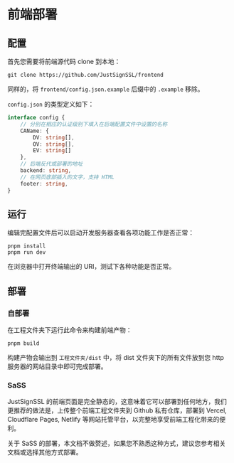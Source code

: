 # 前端部署

## 配置

首先您需要将前端源代码 clone 到本地：

```shell
git clone https://github.com/JustSignSSL/frontend
```

同样的，将 `frontend/config.json.example` 后缀中的 `.example` 移除。

`config.json` 的类型定义如下：

```ts
interface config {
    // 分别在相应的认证级别下填入在后端配置文件中设置的名称
    CAName: {
        DV: string[],
        OV: string[],
        EV: string[]
    },
    // 后端反代或部署的地址
    backend: string,
    // 在网页底部插入的文字，支持 HTML
    footer: string,
}
```

## 运行

编辑完配置文件后可以启动开发服务器查看各项功能工作是否正常：

```shell
pnpm install
pnpm run dev
```

在浏览器中打开终端输出的 URI，测试下各种功能是否正常。

## 部署

### 自部署

在工程文件夹下运行此命令来构建前端产物：

```shell
pnpm build
```

构建产物会输出到 `工程文件夹/dist` 中，将 dist 文件夹下的所有文件放到您 http 服务器的网站目录中即可完成部署。

### SaSS

JustSignSSL 的前端页面是完全静态的，这意味着它可以部署到任何地方，我们更推荐的做法是，上传整个前端工程文件夹到 Github 私有仓库，部署到 Vercel, Cloudflare Pages, Netlify 等网站托管平台，以完整地享受前端工程化带来的便利。

关于 SaSS 的部署，本文档不做赘述，如果您不熟悉这种方式，建议您参考相关文档或选择其他方式部署。

